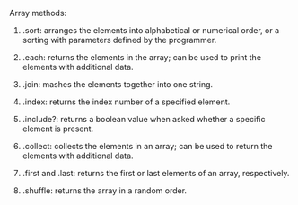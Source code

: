 Array methods:

1. .sort: arranges the elements into alphabetical or numerical order, or a sorting with parameters defined by the programmer.

2. .each: returns the elements in the array; can be used to print the elements with additional data.

3. .join: mashes the elements together into one string.

4. .index: returns the index number of a specified element.

5. .include?: returns a boolean value when asked whether a specific element is present.

6. .collect: collects the elements in an array; can be used to return the elements with additional data.

7. .first and .last: returns the first or last elements of an array, respectively.

8. .shuffle: returns the array in a random order.

